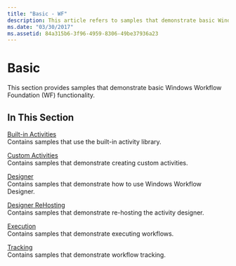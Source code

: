 ```yaml
---
title: "Basic - WF"
description: This article refers to samples that demonstrate basic Windows Workflow Foundation functionality, such as built-in and custom activities.
ms.date: "03/30/2017"
ms.assetid: 84a315b6-3f96-4959-8306-49be37936a23
---
```

# Basic

This section provides samples that demonstrate basic Windows Workflow Foundation (WF) functionality.  
  
## In This Section  

 [Built-in Activities](built-in-activities.md)  
 Contains samples that use the built-in activity library.  
  
 [Custom Activities](custom-activities.md)  
 Contains samples that demonstrate creating custom activities.  
  
 [Designer](designer.md)  
 Contains samples that demonstrate how to use Windows Workflow Designer.  
  
 [Designer ReHosting](designer-rehosting.md)  
 Contains samples that demonstrate re-hosting the activity designer.  
  
 [Execution](execution.md)  
 Contains samples that demonstrate executing workflows.
  
 [Tracking](tracking.md)  
 Contains samples that demonstrate workflow tracking.
